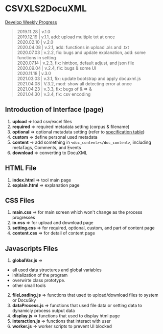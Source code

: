 # CSVXLS2DocuXML
[Develop Weekly Progress](https://hackmd.io/@DocuSky/Hy8191XGH)

> 2019.11.28 | v.1.0  
> 2019.12.19 | v.1.1, add: upload multiple txt at once  
> 2020.02.10 | v.2.0  
> 2020.04.08 | v.2.1, add: functions in upload .xls and .txt  
> 2020.07.03 | v.2.2, fix: bugs and update explanation, add: some functions in setting  
> 2020.07.14 | v.2.3, fix: hintbox, default adjust, and json file  
> 2020.09.04 | v.2.4, fix: bugs & some UI  
> 2020.11.18 | v.3.0  
> 2021.03.03 | v.3.1, fix: update bootstrap and apply docuxml.js  
> 2021.04.08 | V.3.2, mod: show all detecting error at once  
> 2021.04.23 | v.3.3, fix: bugs of & => &amp;  
> 2021.04.30 | v.3.4, fix: csv encoding  

## Introduction of Interface (page)
1. **upload** => load csv/excel files
2. **required** => required metadata setting (corpus & filename)
3. **optional** => optional metadata setting (refer to [specification table](https://docs.google.com/spreadsheets/d/1G7UPZv-G1D7Yowwj_r7pO7rZXmr16PrxEZQ22_bqFIw/edit#gid=0))
4. **custom** => define personal used metadata
5. **content** => add something in ```<doc_content></doc_content>```, including metaTags, Comments, and Events
6. **download** => converting to DocuXML

## HTML File
1. **index.html** => tool main page
2. **explain.html** => explanation page

## CSS Files
1. **main.css** => for main screen which won't change as the process progresses
3. **io.css** => for upload and download page
4. **setting.css** => for required, optional, custom, and part of content page
5. **content.css** => for detail of content page

## Javascripts Files
1. **globalVar.js** =>
* all used data structures and global variables
* initialization of the program
* overwirte class prototype.
* other small tools
2. **fileLoading.js** => functions that used to upload/download files to system or DocuSky
3. **dataProcess.js** => functions that used file data or setting data to dynamicly process output data
4. **display.js** => functions that used to display html page
5. **interaction.js** => functions that interact with user
6. **worker.js** => worker scripts to prevent UI blocked


